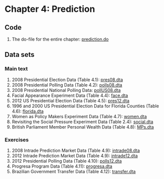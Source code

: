 # Chapter 4: Prediction

## Code
1. The do-file for the entire chapter: [prediction.do](prediction.do)

## Data sets
### Main text
1. 2008 Presidential Election Data (Table 4.1): [pres08.dta](pres08.dta)
2. 2008 Presidential Polling Data (Table 4.2): [polls08.dta](polls08.dta)
3. 2008 Presidential National Polling Data: [pollUS08.dta](pollsUS08.dta)
3. Facial Appearance Experiment Data (Table 4.4): [face.dta](face.dta)
4. 2012 US Presidential Election Data (Table 4.5): [pres12.dta](pres12.dta)
5. 1996 and 2000 US Presidential Election Data for Florida Counties (Table 4.6): [florida.dta](florida.dta)
6. Women as Policy Makers Experiment Data (Table 4.7): [women.dta](women.dta)
7. Revisiting the Social Pressure Experiment Data (Table 2.4): [social.dta](social.dta)
8. British Parliament Member Personal Wealth Data (Table 4.8): [MPs.dta](MPs.dta)

### Exercises
1. 2008 Intrade Prediction Market Data (Table 4.9): [intrade08.dta](intrade08.dta)
2. 2012 Intrade Prediction Market Data (Table 4.9): [intrade12.dta](intrade12.dta)
3. 2012 Presidential Polling Data (Table 4.10): [polls12.dta](polls12.dta)
4. Progresa Program Data (Table 4.11): [progresa.dta](progresa.dta)
5. Brazilian Government Transfer Data (Table 4.12): [transfer.dta](transfer.dta) 
